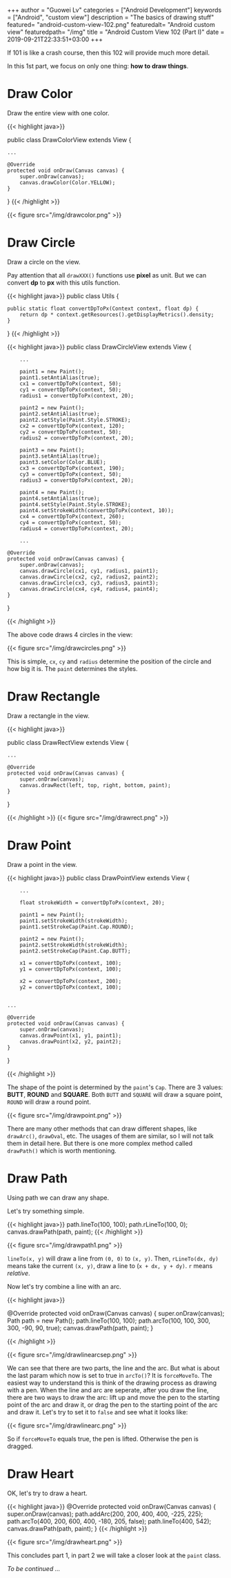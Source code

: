+++
author = "Guowei Lv"
categories = ["Android Development"]
keywords = ["Android", "custom view"]
description = "The basics of drawing stuff"
featured= "android-custom-view-102.png"
featuredalt= "Android custom view"
featuredpath= "/img"
title = "Android Custom View 102 (Part I)"
date = 2019-09-21T22:33:51+03:00
+++

If 101 is like a crash course, then this 102 will provide much more detail.

In this 1st part, we focus on only one thing: **how to draw things**.

# Draw Color

Draw the entire view with one color.

{{< highlight java>}}

public class DrawColorView extends View {

    ... 
    
    @Override
    protected void onDraw(Canvas canvas) {
        super.onDraw(canvas);
        canvas.drawColor(Color.YELLOW);
    }
}
{{< /highlight >}}

{{< figure src="/img/drawcolor.png" >}}

# Draw Circle

Draw a circle on the view. 

Pay attention that all `drawXXX()` functions use **pixel** as unit. But we can convert **dp** to **px** with this utils function.

{{< highlight java>}}
public class Utils {

    public static float convertDpToPx(Context context, float dp) {
        return dp * context.getResources().getDisplayMetrics().density;
    }
}
{{< /highlight >}}


{{< highlight java>}}
public class DrawCircleView extends View {

        ...
    
        paint1 = new Paint();
        paint1.setAntiAlias(true);
        cx1 = convertDpToPx(context, 50);
        cy1 = convertDpToPx(context, 50);
        radius1 = convertDpToPx(context, 20);

        paint2 = new Paint();
        paint2.setAntiAlias(true);
        paint2.setStyle(Paint.Style.STROKE);
        cx2 = convertDpToPx(context, 120);
        cy2 = convertDpToPx(context, 50);
        radius2 = convertDpToPx(context, 20);

        paint3 = new Paint();
        paint3.setAntiAlias(true);
        paint3.setColor(Color.BLUE);
        cx3 = convertDpToPx(context, 190);
        cy3 = convertDpToPx(context, 50);
        radius3 = convertDpToPx(context, 20);

        paint4 = new Paint();
        paint4.setAntiAlias(true);
        paint4.setStyle(Paint.Style.STROKE);
        paint4.setStrokeWidth(convertDpToPx(context, 10));
        cx4 = convertDpToPx(context, 260);
        cy4 = convertDpToPx(context, 50);
        radius4 = convertDpToPx(context, 20);

        ...
        
    @Override
    protected void onDraw(Canvas canvas) {
        super.onDraw(canvas);
        canvas.drawCircle(cx1, cy1, radius1, paint1);
        canvas.drawCircle(cx2, cy2, radius2, paint2);
        canvas.drawCircle(cx3, cy3, radius3, paint3);
        canvas.drawCircle(cx4, cy4, radius4, paint4);
    }
}

{{< /highlight >}}

The above code draws 4 circles in the view:

{{< figure src="/img/drawcircles.png" >}}

This is simple, `cx`, `cy` and `radius` determine the position of the circle and how big it is. The `paint` determines the styles.

# Draw Rectangle

Draw a rectangle in the view.

{{< highlight java>}}

public class DrawRectView extends View {

    ...
    
    @Override
    protected void onDraw(Canvas canvas) {
        super.onDraw(canvas);
        canvas.drawRect(left, top, right, bottom, paint);
    }
}

{{< /highlight >}}
{{< figure src="/img/drawrect.png" >}}

# Draw Point

Draw a point in the view.


{{< highlight java>}}
public class DrawPointView extends View {
        
        ...
        
        float strokeWidth = convertDpToPx(context, 20);

        paint1 = new Paint();
        paint1.setStrokeWidth(strokeWidth);
        paint1.setStrokeCap(Paint.Cap.ROUND);

        paint2 = new Paint();
        paint2.setStrokeWidth(strokeWidth);
        paint2.setStrokeCap(Paint.Cap.BUTT);

        x1 = convertDpToPx(context, 100);
        y1 = convertDpToPx(context, 100);

        x2 = convertDpToPx(context, 200);
        y2 = convertDpToPx(context, 100);


    ...
    
    @Override
    protected void onDraw(Canvas canvas) {
        super.onDraw(canvas);
        canvas.drawPoint(x1, y1, paint1);
        canvas.drawPoint(x2, y2, paint2);
    }
}

{{< /highlight >}}

The shape of the point is determined by the `paint`'s `Cap`. There are 3 values: **BUTT**, **ROUND** and **SQUARE**. Both `BUTT` and `SQUARE` will draw a square point, `ROUND` will draw a round point.

{{< figure src="/img/drawpoint.png" >}}

There are many other methods that can draw different shapes, like `drawArc()`, `drawOval`, etc. The usages of them are similar, so I will not talk them in detail here. But there is one more complex method called `drawPath()` which is worth mentioning.

# Draw Path

Using path we can draw any shape.

Let's try something simple.

{{< highlight java>}}
path.lineTo(100, 100);
path.rLineTo(100, 0);
canvas.drawPath(path, paint);
{{< /highlight >}}

{{< figure src="/img/drawpath1.png" >}}


`lineTo(x, y)` will draw a line from `(0, 0)` to `(x, y)`. Then, `rLineTo(dx, dy)` means take the current `(x, y)`, draw a line to (`x + dx, y + dy)`. `r` means *relative*.

Now let's try combine a line with an arc.

{{< highlight java>}}

@Override
protected void onDraw(Canvas canvas) {
    super.onDraw(canvas);
    Path path = new Path();
    path.lineTo(100, 100);
    path.arcTo(100, 100, 300, 300, -90, 90, true);
    canvas.drawPath(path, paint);
}

{{< /highlight >}}

{{< figure src="/img/drawlinearcsep.png" >}}

We can see that there are two parts, the line and the arc. But what is about the last param which now is set to true in `arcTo()`? It is `forceMoveTo`. The easiest way to understand this is think of the drawing process as drawing with a pen. When the line and arc are seperate, after you draw the line, there are two ways to draw the arc: lift up and move the pen to the starting point of the arc and draw it, or drag the pen to the starting point of the arc and draw it. Let's try to set it to `false` and see what it looks like:

{{< figure src="/img/drawlinearc.png" >}}

So if `forceMoveTo` equals true, the pen is lifted. Otherwise the pen is dragged.

# Draw Heart

OK, let's try to draw a heart.

{{< highlight java>}}
@Override
protected void onDraw(Canvas canvas) {
    super.onDraw(canvas);
    path.addArc(200, 200, 400, 400, -225, 225);
    path.arcTo(400, 200, 600, 400, -180, 205, false);
    path.lineTo(400, 542);
    canvas.drawPath(path, paint);
}
{{< /highlight >}}

{{< figure src="/img/drawheart.png" >}}

This concludes part 1, in part 2 we will take a closer look at the `paint` class.

*To be continued ...*
